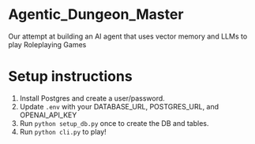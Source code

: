# Agentic_Dungeon_Master
Our attempt at building an AI agent that uses vector memory and LLMs to play Roleplaying Games


# Setup instructions
1. Install Postgres and create a user/password.
2. Update `.env` with your DATABASE_URL, POSTGRES_URL, and OPENAI_API_KEY
3. Run `python setup_db.py` once to create the DB and tables.
4. Run `python cli.py` to play!
